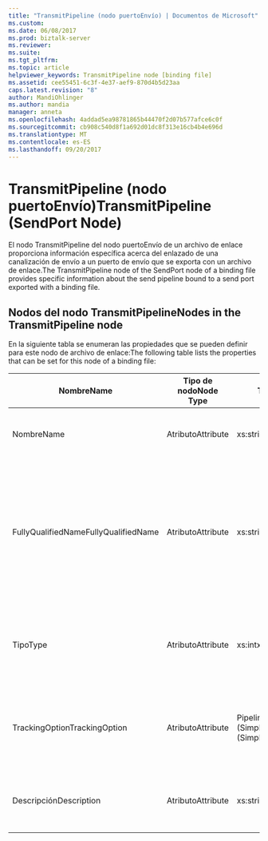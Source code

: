 ```yaml
---
title: "TransmitPipeline (nodo puertoEnvío) | Documentos de Microsoft"
ms.custom: 
ms.date: 06/08/2017
ms.prod: biztalk-server
ms.reviewer: 
ms.suite: 
ms.tgt_pltfrm: 
ms.topic: article
helpviewer_keywords: TransmitPipeline node [binding file]
ms.assetid: cee55451-6c3f-4e37-aef9-870d4b5d23aa
caps.latest.revision: "8"
author: MandiOhlinger
ms.author: mandia
manager: anneta
ms.openlocfilehash: 4addad5ea98781865b44470f2d07b577afce6c0f
ms.sourcegitcommit: cb908c540d8f1a692d01dc8f313e16cb4b4e696d
ms.translationtype: MT
ms.contentlocale: es-ES
ms.lasthandoff: 09/20/2017
---
```

# <a name="transmitpipeline-sendport-node"></a><span data-ttu-id="3cc0d-102">TransmitPipeline (nodo puertoEnvío)</span><span class="sxs-lookup"><span data-stu-id="3cc0d-102">TransmitPipeline (SendPort Node)</span></span>
<span data-ttu-id="3cc0d-103">El nodo TransmitPipeline del nodo puertoEnvío de un archivo de enlace proporciona información específica acerca del enlazado de una canalización de envío a un puerto de envío que se exporta con un archivo de enlace.</span><span class="sxs-lookup"><span data-stu-id="3cc0d-103">The TransmitPipeline node of the SendPort node of a binding file provides specific information about the send pipeline bound to a send port exported with a binding file.</span></span>  
  
## <a name="nodes-in-the-transmitpipeline-node"></a><span data-ttu-id="3cc0d-104">Nodos del nodo TransmitPipeline</span><span class="sxs-lookup"><span data-stu-id="3cc0d-104">Nodes in the TransmitPipeline node</span></span>  
 <span data-ttu-id="3cc0d-105">En la siguiente tabla se enumeran las propiedades que se pueden definir para este nodo de archivo de enlace:</span><span class="sxs-lookup"><span data-stu-id="3cc0d-105">The following table lists the properties that can be set for this node of a binding file:</span></span>  
  
|<span data-ttu-id="3cc0d-106">**Nombre**</span><span class="sxs-lookup"><span data-stu-id="3cc0d-106">**Name**</span></span>|<span data-ttu-id="3cc0d-107">**Tipo de nodo**</span><span class="sxs-lookup"><span data-stu-id="3cc0d-107">**Node Type**</span></span>|<span data-ttu-id="3cc0d-108">**Tipo de datos**</span><span class="sxs-lookup"><span data-stu-id="3cc0d-108">**Data Type**</span></span>|<span data-ttu-id="3cc0d-109">**Description**</span><span class="sxs-lookup"><span data-stu-id="3cc0d-109">**Description**</span></span>|<span data-ttu-id="3cc0d-110">**Restricciones**</span><span class="sxs-lookup"><span data-stu-id="3cc0d-110">**Restrictions**</span></span>|<span data-ttu-id="3cc0d-111">**Comentarios**</span><span class="sxs-lookup"><span data-stu-id="3cc0d-111">**Comments**</span></span>|  
|--------------|-------------------|-------------------|---------------------|----------------------|------------------|  
|<span data-ttu-id="3cc0d-112">Nombre</span><span class="sxs-lookup"><span data-stu-id="3cc0d-112">Name</span></span>|<span data-ttu-id="3cc0d-113">Atributo</span><span class="sxs-lookup"><span data-stu-id="3cc0d-113">Attribute</span></span>|<span data-ttu-id="3cc0d-114">xs:string</span><span class="sxs-lookup"><span data-stu-id="3cc0d-114">xs:string</span></span>|<span data-ttu-id="3cc0d-115">Especifica el nombre de la canalización de envío.</span><span class="sxs-lookup"><span data-stu-id="3cc0d-115">Specifies the name of the send pipeline.</span></span>|<span data-ttu-id="3cc0d-116">No requerido</span><span class="sxs-lookup"><span data-stu-id="3cc0d-116">Not required</span></span>|<span data-ttu-id="3cc0d-117">Valor predeterminado: vacío</span><span class="sxs-lookup"><span data-stu-id="3cc0d-117">Default value: empty</span></span>|  
|<span data-ttu-id="3cc0d-118">FullyQualifiedName</span><span class="sxs-lookup"><span data-stu-id="3cc0d-118">FullyQualifiedName</span></span>|<span data-ttu-id="3cc0d-119">Atributo</span><span class="sxs-lookup"><span data-stu-id="3cc0d-119">Attribute</span></span>|<span data-ttu-id="3cc0d-120">xs:string</span><span class="sxs-lookup"><span data-stu-id="3cc0d-120">xs:string</span></span>|<span data-ttu-id="3cc0d-121">Especifica el nombre completo de la canalización, incluido el nombre del ensamblado al que pertenece la canalización implementada.</span><span class="sxs-lookup"><span data-stu-id="3cc0d-121">Specifies the fully qualified name of the pipeline, which includes the name of the assembly that the pipeline was deployed as a part of</span></span>|<span data-ttu-id="3cc0d-122">No requerido</span><span class="sxs-lookup"><span data-stu-id="3cc0d-122">Not required</span></span>|<span data-ttu-id="3cc0d-123">Valor predeterminado: vacío</span><span class="sxs-lookup"><span data-stu-id="3cc0d-123">Default value: empty</span></span>|  
|<span data-ttu-id="3cc0d-124">Tipo</span><span class="sxs-lookup"><span data-stu-id="3cc0d-124">Type</span></span>|<span data-ttu-id="3cc0d-125">Atributo</span><span class="sxs-lookup"><span data-stu-id="3cc0d-125">Attribute</span></span>|<span data-ttu-id="3cc0d-126">xs:int</span><span class="sxs-lookup"><span data-stu-id="3cc0d-126">xs:int</span></span>|<span data-ttu-id="3cc0d-127">Especifica el tipo de canalización.</span><span class="sxs-lookup"><span data-stu-id="3cc0d-127">Specifies the type of pipeline.</span></span>|<span data-ttu-id="3cc0d-128">Necesario</span><span class="sxs-lookup"><span data-stu-id="3cc0d-128">Required</span></span>|<span data-ttu-id="3cc0d-129">Valor predeterminado: ninguno</span><span class="sxs-lookup"><span data-stu-id="3cc0d-129">Default value: none</span></span><br /><br /> <span data-ttu-id="3cc0d-130">Los valores posibles están documentados en la enumeración [Microsoft.BizTalk.ExplorerOM.PipelineType](http://msdn.microsoft.com/library/microsoft.biztalk.explorerom.pipelinetype.aspx) .</span><span class="sxs-lookup"><span data-stu-id="3cc0d-130">Possible values are documented in the [Microsoft.BizTalk.ExplorerOM.PipelineType](http://msdn.microsoft.com/library/microsoft.biztalk.explorerom.pipelinetype.aspx) enumeration.</span></span>|  
|<span data-ttu-id="3cc0d-131">TrackingOption</span><span class="sxs-lookup"><span data-stu-id="3cc0d-131">TrackingOption</span></span>|<span data-ttu-id="3cc0d-132">Atributo</span><span class="sxs-lookup"><span data-stu-id="3cc0d-132">Attribute</span></span>|<span data-ttu-id="3cc0d-133">PipelineTrackingTypes (SimpleType)</span><span class="sxs-lookup"><span data-stu-id="3cc0d-133">PipelineTrackingTypes (SimpleType)</span></span>|<span data-ttu-id="3cc0d-134">Especifica las opciones de seguimiento de la canalización.</span><span class="sxs-lookup"><span data-stu-id="3cc0d-134">Specifies the tracking options for the pipeline.</span></span>|<span data-ttu-id="3cc0d-135">Necesario</span><span class="sxs-lookup"><span data-stu-id="3cc0d-135">Required</span></span>|<span data-ttu-id="3cc0d-136">Valor predeterminado: ninguno</span><span class="sxs-lookup"><span data-stu-id="3cc0d-136">Default value: none</span></span><br /><br /> <span data-ttu-id="3cc0d-137">Los valores posibles están documentados en la enumeración [Microsoft.BizTalk.ExplorerOM.PipelineTrackingTypes](http://msdn.microsoft.com/library/microsoft.biztalk.explorerom.pipelinetrackingtypes.aspx) .</span><span class="sxs-lookup"><span data-stu-id="3cc0d-137">Possible values are documented in the [Microsoft.BizTalk.ExplorerOM.PipelineTrackingTypes](http://msdn.microsoft.com/library/microsoft.biztalk.explorerom.pipelinetrackingtypes.aspx) enumeration.</span></span>|  
|<span data-ttu-id="3cc0d-138">Descripción</span><span class="sxs-lookup"><span data-stu-id="3cc0d-138">Description</span></span>|<span data-ttu-id="3cc0d-139">Atributo</span><span class="sxs-lookup"><span data-stu-id="3cc0d-139">Attribute</span></span>|<span data-ttu-id="3cc0d-140">xs:string</span><span class="sxs-lookup"><span data-stu-id="3cc0d-140">xs:string</span></span>|<span data-ttu-id="3cc0d-141">Especifica una descripción para la canalización de envío.</span><span class="sxs-lookup"><span data-stu-id="3cc0d-141">Specifies a description for the send pipeline.</span></span>|<span data-ttu-id="3cc0d-142">No requerido</span><span class="sxs-lookup"><span data-stu-id="3cc0d-142">Not required</span></span>|<span data-ttu-id="3cc0d-143">Valor predeterminado: vacío</span><span class="sxs-lookup"><span data-stu-id="3cc0d-143">Default value: empty</span></span>|